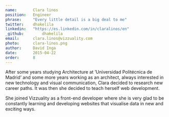 ```yaml
---
name:       Clara linos
position:   Engineer
phrase:     "Every little detail is a big deal to me"
twitter:    dhakelila
linkedin:   "https://es.linkedin.com/in/claralinos/en"
_github:		dhakelila
email:      clara.linos@vizzuality.com
photo:      clara-linos.png
author:     David Inga
date:       2015-04-22
order: 		8
---
```


After some years studying Architecture at ’Universidad Politécnica de Madrid’ and some more years working as an architect, always interested in new technology and visual communication, Clara decided to research new career paths. It was then she decided to teach herself web development. 

She joined Vizzuality as a front-end developer where she is very glad to be constantly learning and developing websites that visualise data in new and exciting ways. 
